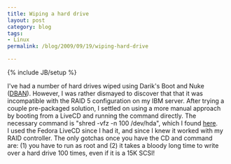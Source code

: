 ```yaml
---
title: Wiping a hard drive
layout: post
category: blog
tags:
- Linux
permalink: /blog/2009/09/19/wiping-hard-drive

---
```

{% include JB/setup %}
<div id="node-51" class="node node-blog node-promoted">
  <div class="content clearfix">
    <div class="field field-name-body field-type-text-with-summary field-label-hidden"><div class="field-items"><div class="field-item even"><p>I've had a number of hard drives wiped using Darik's Boot and Nuke (<a href="http://dban.sourceforge.net/">DBAN</a>). However, I was rather dismayed to discover that that it was incompatible with the RAID 5 configuration on my IBM server. After trying a couple pre-packaged solution, I settled on using a more manual approach by booting from a LiveCD and running the command directly. The necessary command is "shred -vfz -n 100 /dev/hda", which I found <a href="http://linuxhelp.blogspot.com/2006/06/how-to-securely-erase-hard-disk-before.html">here</a>. I used the Fedora LiveCD since I had it, and since I knew it worked with my RAID controller. The only gotchas once you have the CD and command are: (1) you have to run as root and (2) it takes a bloody long time to write over a hard drive 100 times, even if it is a 15K SCSI!</p>
</div></div></div>  </div>
</div>
